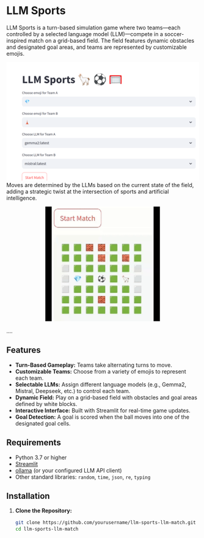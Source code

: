 # LLM Sports


LLM Sports is a turn-based simulation game where two teams—each controlled by a selected language model (LLM)—compete in a soccer-inspired match on a grid-based field. The field features dynamic obstacles and designated goal areas, and teams are represented by customizable emojis. 

<img src="https://raw.githubusercontent.com/napoles-uach/LLMSports/refs/heads/main/demo.png" alt="Demo Image" width="600" />
Moves are determined by the LLMs based on the current state of the field, adding a strategic twist at the intersection of sports and artificial intelligence.
<p align="center">
  <img src="https://raw.githubusercontent.com/napoles-uach/LLMSports/refs/heads/main/demo.gif" alt="Demo GIF" width="300" />
</p>


....
## Features

- **Turn-Based Gameplay:** Teams take alternating turns to move.
- **Customizable Teams:** Choose from a variety of emojis to represent each team.
- **Selectable LLMs:** Assign different language models (e.g., Gemma2, Mistral, Deepseek, etc.) to control each team.
- **Dynamic Field:** Play on a grid-based field with obstacles and goal areas defined by white blocks.
- **Interactive Interface:** Built with Streamlit for real-time game updates.
- **Goal Detection:** A goal is scored when the ball moves into one of the designated goal cells.

## Requirements

- Python 3.7 or higher
- [Streamlit](https://streamlit.io/)
- [ollama](https://ollama.ai/) (or your configured LLM API client)
- Other standard libraries: `random`, `time`, `json`, `re`, `typing`

## Installation

1. **Clone the Repository:**

   ```bash
   git clone https://github.com/yourusername/llm-sports-llm-match.git
   cd llm-sports-llm-match
